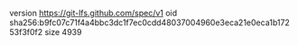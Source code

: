 version https://git-lfs.github.com/spec/v1
oid sha256:b9fc07c71f4a4bbc3dc1f7ec0cdd48037004960e3eca21e0eca1b17253f3f0f2
size 4939
